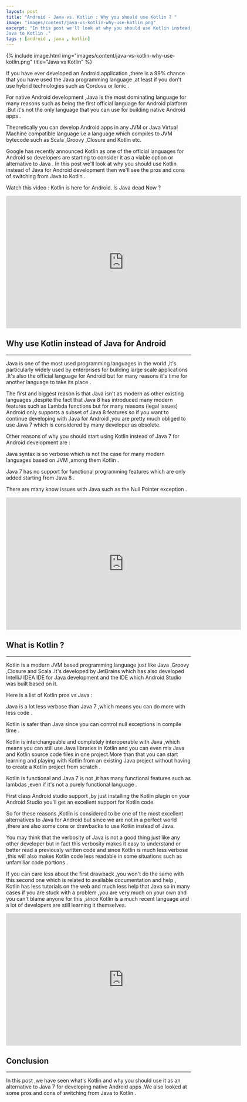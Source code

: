 ```yaml
---
layout: post
title: "Android - Java vs. Kotlin : Why you should use Kotlin ? "
image: "images/content/java-vs-kotlin-why-use-kotlin.png"
excerpt: "In this post we'll look at why you should use Kotlin instead of Java for Android development then we'll see the pros and cons of switching from 
Java to Kotlin ." 
tags : [android , java , kotlin]
---
```


{% include image.html 
    img="images/content/java-vs-kotlin-why-use-kotlin.png" 
    title="Java vs Kotlin" 
%}

If you have ever developed an Android application ,there is a 99% chance that you have used the Java programming language ,at least if you don't use hybrid technologies 
such as Cordova or Ionic .

For native Android development ,Java is the most dominating language for many reasons such as being the first official language for Android platform .But
it's not the only language that you can use for building native Android apps .

Theoretically you can develop Android apps in any JVM or Java Virtual Machine compatible language i.e a language which compiles to JVM bytecode such as 
Scala ,Groovy ,Closure and Kotlin etc. 

Google has recently announced Kotlin as one of the official languages for Android so developers are starting to consider it as a viable option or alternative to Java . 
In this post we'll look at why you should use Kotlin instead of Java for Android development then we'll see the pros and cons of switching from 
Java to Kotlin .

Watch this video : Kotlin is here for Android. Is Java dead Now ?

<iframe width="640" height="360" src="https://www.youtube.com/embed/mVGvXaZLf9o" frameborder="0" allowfullscreen></iframe>


Why use Kotlin instead of Java for Android 
------------------------------------------------
------------------------------------------------

Java is one of the most used programming languages in the world ,it's particularly widely used by enterprises for building large scale applications .It's also the 
official language for Android but for many reasons it's time for another language to take its place .

The first and biggest reason is that Java isn't as modern as other existing languages ,despite the fact that Java 8 has introduced many modern features 
such as Lambda functions but for many reasons (legal issues) Android only supports a subset of Java 8 features so if you want to continue developing with Java for 
Android ,you are pretty much obliged to use Java 7 which is considered by many developer as obsolete.

Other reasons of why you should start using Kotlin instead of Java 7 for Android development are :

Java syntax is so verbose which is not the case for many modern languages based on JVM ,among them Kotlin .

Java 7 has no support for functional programming features which are only added starting from Java 8 .

There are many know issues with Java such as the Null Pointer exception .

<iframe width="640" height="360" src="https://www.youtube.com/embed/9B5OXpt53DY" frameborder="0" allowfullscreen></iframe>


What is Kotlin ?
-----------------------
-----------------------

Kotlin is a modern JVM based programming language just like Java ,Groovy ,Closure and Scala .It's developed by JetBrains which has also developed 
IntelliJ IDEA IDE for Java development and the IDE which Android Studio was built based on it.

Here is a list of Kotlin pros vs Java :

Java is a lot less verbose than Java 7 ,which means you can do more with less code .

Kotlin is safer than Java since you can control null exceptions in compile time .

Kotlin is interchangeable and completely interoperable with Java ,which means you can still use Java libraries in Kotlin and you can even mix Java and Kotlin source code files in one project.More 
than that you can start learning and playing with Kotlin from an existing Java project without having to create a Kotlin project from scratch . 

Kotlin is functional and Java 7 is not ,it has many functional features such as lambdas ,even if it's not a purely functional language .

First class Android studio support ,by just installing the Kotlin plugin on your Android Studio you'll get an excellent support for Kotlin code.

So for these reasons ,Kotlin is considered to be one of the most excellent alternatives to Java for Android but since we are not in a
perfect world ,there are also some cons or drawbacks to use Kotlin instead of Java.

You may think that the verbosity of Java is not a good thing just like any other developer but in fact this verbosity makes it easy to understand 
or better read a previously written code and since Kotlin is much less verbose ,this will also makes Kotlin code less readable in some situations 
such as unfamiliar code portions .

If you can care less about the first drawback ,you won't do the same with this second one which is related to available documentation and help ,
Kotlin has less tutorials on the web and much less help that Java so in many cases if you are stuck with a problem ,you are very much on your own and you 
can't blame anyone for this ,since Kotlin is a much recent language and a lot of developers are still learning it themselves.

<iframe width="640" height="360" src="https://www.youtube.com/embed/X1RVYt2QKQE" frameborder="0" allowfullscreen></iframe>

Conclusion
---------------
---------------

In this post ,we have seen what's Kotlin and why you should use it as an alternative to Java 7 for developing native Android apps .We also looked 
at some pros and cons of switching from Java to Kotlin .



















